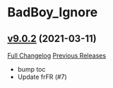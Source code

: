 # BadBoy_Ignore

## [v9.0.2](https://github.com/funkydude/BadBoy_Ignore/tree/v9.0.2) (2021-03-11)
[Full Changelog](https://github.com/funkydude/BadBoy_Ignore/compare/v9.0.1...v9.0.2) [Previous Releases](https://github.com/funkydude/BadBoy_Ignore/releases)

- bump toc  
- Update frFR (#7)  
